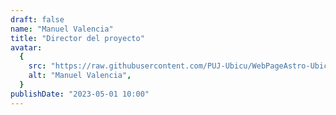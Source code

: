 ```yaml
---
draft: false
name: "Manuel Valencia"
title: "Director del proyecto"
avatar:
  {
    src: "https://raw.githubusercontent.com/PUJ-Ubicu/WebPageAstro-Ubicu/main/public/Equipo/ManuelValencia400x400.JPG",
    alt: "Manuel Valencia",
  }
publishDate: "2023-05-01 10:00"
---
```

